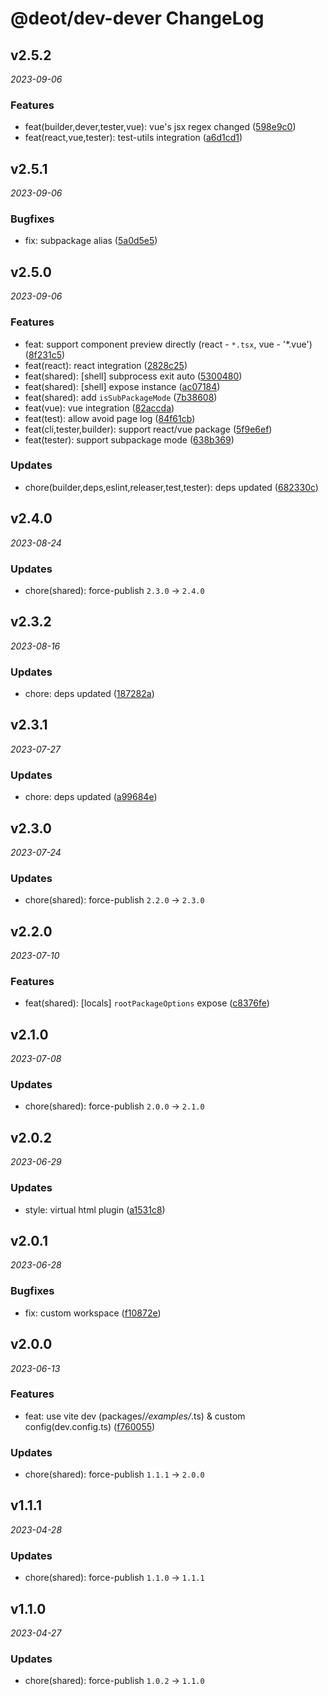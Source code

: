 # @deot/dev-dever ChangeLog

## v2.5.2

_2023-09-06_

### Features

- feat(builder,dever,tester,vue): vue's jsx regex changed ([598e9c0](https://github.com/deot/dev/commit/598e9c002b5ef191c829411d3f2ccd2cb24b20f3))
- feat(react,vue,tester): test-utils integration ([a6d1cd1](https://github.com/deot/dev/commit/a6d1cd1537ab6a0f34ff77c014e521ea6614298b))

## v2.5.1

_2023-09-06_

### Bugfixes

- fix: subpackage alias ([5a0d5e5](https://github.com/deot/dev/commit/5a0d5e59a78cc45b1be7783e0f54568bf310e946))

## v2.5.0

_2023-09-06_

### Features

- feat: support component preview directly (react - `*.tsx`, vue - '*.vue') ([8f231c5](https://github.com/deot/dev/commit/8f231c5916645844692c2780ee04b4265dd71dd9))
- feat(react): react integration ([2828c25](https://github.com/deot/dev/commit/2828c25fa9a338ad91e95bc191d40f6cb830665e))
- feat(shared): [shell] subprocess exit auto ([5300480](https://github.com/deot/dev/commit/5300480003064d27afcdcc18b373589e5e36253b))
- feat(shared): [shell] expose instance ([ac07184](https://github.com/deot/dev/commit/ac07184b6b88ce9226baa157b6ef95fdcb339822))
- feat(shared): add `isSubPackageMode` ([7b38608](https://github.com/deot/dev/commit/7b38608dd43bb7fcc69c691e5550b2e7873a96e8))
- feat(vue): vue integration ([82accda](https://github.com/deot/dev/commit/82accda7bf50de8b2733ecbde3f3d35ae2d1d978))
- feat(test): allow avoid page log ([84f61cb](https://github.com/deot/dev/commit/84f61cbdefc01ff3ecd4ffe898a90232ff5371f3))
- feat(cli,tester,builder): support react/vue package ([5f9e6ef](https://github.com/deot/dev/commit/5f9e6ef65237e4e477933080b921d6c9fcd8fb84))
- feat(tester): support subpackage mode ([638b369](https://github.com/deot/dev/commit/638b369114c40ff3aaa9da3ff46a09343d1421f4))

### Updates

- chore(builder,deps,eslint,releaser,test,tester): deps updated ([682330c](https://github.com/deot/dev/commit/682330cfee48df6ba39c6a2b6b6f3a9bd80fd0f3))

## v2.4.0

_2023-08-24_

### Updates

- chore(shared): force-publish `2.3.0` -> `2.4.0`

## v2.3.2

_2023-08-16_

### Updates

- chore: deps updated ([187282a](https://github.com/deot/dev/commit/187282a8dc3722f7d787fa7558fcf8ee10e02065))

## v2.3.1

_2023-07-27_

### Updates

- chore: deps updated ([a99684e](https://github.com/deot/dev/commit/a99684e11e0fb00b4de54a4518f8ead5038aad92))

## v2.3.0

_2023-07-24_

### Updates

- chore(shared): force-publish `2.2.0` -> `2.3.0`

## v2.2.0

_2023-07-10_

### Features

- feat(shared): [locals] `rootPackageOptions` expose ([c8376fe](https://github.com/deot/dev/commit/c8376fe27d12e86a612c8e83c4901568f8b4e257))

## v2.1.0

_2023-07-08_

### Updates

- chore(shared): force-publish `2.0.0` -> `2.1.0`

## v2.0.2

_2023-06-29_

### Updates

- style: virtual html plugin ([a1531c8](https://github.com/deot/dev/commit/a1531c85168fce573ab71c2d9f1e0561c18cbd44))

## v2.0.1

_2023-06-28_

### Bugfixes

- fix: custom workspace ([f10872e](https://github.com/deot/dev/commit/f10872e60b732617b7a2c757691c600ec7900018))

## v2.0.0

_2023-06-13_

### Features

- feat: use vite dev (packages/*/examples/*.ts) & custom config(dev.config.ts) ([f760055](https://github.com/deot/dev/commit/f7600553c9081cd58fc5c8704668509d3cdc13a2))

### Updates

- chore(shared): force-publish `1.1.1` -> `2.0.0`

## v1.1.1

_2023-04-28_

### Updates

- chore(shared): force-publish `1.1.0` -> `1.1.1`

## v1.1.0

_2023-04-27_

### Updates

- chore(shared): force-publish `1.0.2` -> `1.1.0`
